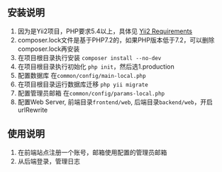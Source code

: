 ## 安装说明
1. 因为是Yii2项目，PHP要求5.4以上，具体见 [Yii2 Requirements](http://www.yiiframework.com/doc-2.0/guide-intro-yii.html#requirements-and-prerequisites)
2. composer.lock文件是基于PHP7.2的，如果PHP版本低于7.2，可以删除composer.lock再安装
3. 在项目根目录执行安装 `composer install --no-dev`
4. 在项目根目录执行初始化 `php init`，然后选1.production
5. 配置数据库 在`common/config/main-local.php`
6. 在项目根目录运行数据库迁移 `php yii migrate`
7. 配置管理员邮箱 在`common/config/params-local.php`
8. 配置Web Server, 前端目录`frontend/web`, 后端目录`backend/web`，开启urlRewrite

## 使用说明
1. 在前端站点注册一个账号，邮箱使用配置的管理员邮箱
2. 从后端登录，管理日志
